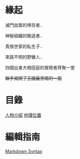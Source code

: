 <!-- TITLE: 首頁 -->
<!-- SUBTITLE: 安安我首頁ㄛ -->

# 緣起
滅門血案的倖存者..

神秘組織的叛逃者..

貴族世家的私生子..

來路不明的野蠻人..

四個出身大相徑庭的冒險者齊聚一堂

~~聯手揭開了王國最黑暗的一面~~

# 目錄
[人物介紹](character/list)
[地理位置](location/list)

# 編輯指南
[Markdown Syntax](https://docs.requarks.io/wiki/user-guide/markdown-syntax)